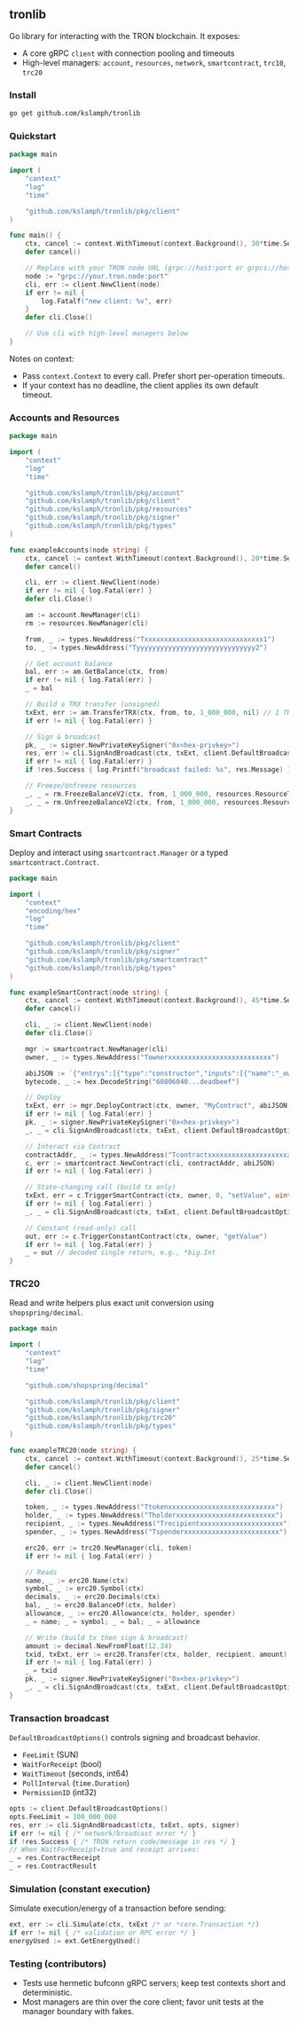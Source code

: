 ## tronlib

Go library for interacting with the TRON blockchain. It exposes:
- A core gRPC `client` with connection pooling and timeouts
- High-level managers: `account`, `resources`, `network`, `smartcontract`, `trc10`, `trc20`

### Install

```bash
go get github.com/kslamph/tronlib
```

### Quickstart

```go
package main

import (
    "context"
    "log"
    "time"

    "github.com/kslamph/tronlib/pkg/client"
)

func main() {
    ctx, cancel := context.WithTimeout(context.Background(), 30*time.Second)
    defer cancel()

    // Replace with your TRON node URL (grpc://host:port or grpcs://host:port)
    node := "grpc://your.tron.node:port"
    cli, err := client.NewClient(node)
    if err != nil {
        log.Fatalf("new client: %v", err)
    }
    defer cli.Close()

    // Use cli with high-level managers below
}
```

Notes on context:
- Pass `context.Context` to every call. Prefer short per-operation timeouts.
- If your context has no deadline, the client applies its own default timeout.

### Accounts and Resources

```go
package main

import (
    "context"
    "log"
    "time"

    "github.com/kslamph/tronlib/pkg/account"
    "github.com/kslamph/tronlib/pkg/client"
    "github.com/kslamph/tronlib/pkg/resources"
    "github.com/kslamph/tronlib/pkg/signer"
    "github.com/kslamph/tronlib/pkg/types"
)

func exampleAccounts(node string) {
    ctx, cancel := context.WithTimeout(context.Background(), 20*time.Second)
    defer cancel()

    cli, err := client.NewClient(node)
    if err != nil { log.Fatal(err) }
    defer cli.Close()

    am := account.NewManager(cli)
    rm := resources.NewManager(cli)

    from, _ := types.NewAddress("Txxxxxxxxxxxxxxxxxxxxxxxxxxxxxx1")
    to, _ := types.NewAddress("Tyyyyyyyyyyyyyyyyyyyyyyyyyyyyyy2")

    // Get account balance
    bal, err := am.GetBalance(ctx, from)
    if err != nil { log.Fatal(err) }
    _ = bal

    // Build a TRX transfer (unsigned)
    txExt, err := am.TransferTRX(ctx, from, to, 1_000_000, nil) // 1 TRX = 1_000_000 SUN
    if err != nil { log.Fatal(err) }

    // Sign & broadcast
    pk, _ := signer.NewPrivateKeySigner("0x<hex-privkey>")
    res, err := cli.SignAndBroadcast(ctx, txExt, client.DefaultBroadcastOptions(), pk)
    if err != nil { log.Fatal(err) }
    if !res.Success { log.Printf("broadcast failed: %s", res.Message) }

    // Freeze/Unfreeze resources
    _, _ = rm.FreezeBalanceV2(ctx, from, 1_000_000, resources.ResourceTypeEnergy)
    _, _ = rm.UnfreezeBalanceV2(ctx, from, 1_000_000, resources.ResourceTypeEnergy)
}
```

### Smart Contracts

Deploy and interact using `smartcontract.Manager` or a typed `smartcontract.Contract`.

```go
package main

import (
    "context"
    "encoding/hex"
    "log"
    "time"

    "github.com/kslamph/tronlib/pkg/client"
    "github.com/kslamph/tronlib/pkg/signer"
    "github.com/kslamph/tronlib/pkg/smartcontract"
    "github.com/kslamph/tronlib/pkg/types"
)

func exampleSmartContract(node string) {
    ctx, cancel := context.WithTimeout(context.Background(), 45*time.Second)
    defer cancel()

    cli, _ := client.NewClient(node)
    defer cli.Close()

    mgr := smartcontract.NewManager(cli)
    owner, _ := types.NewAddress("Townerxxxxxxxxxxxxxxxxxxxxxxxxxx")

    abiJSON := `{"entrys":[{"type":"constructor","inputs":[{"name":"_owner","type":"address"}]},{"type":"function","name":"setValue","inputs":[{"name":"v","type":"uint256"}]},{"type":"function","name":"getValue","inputs":[],"outputs":[{"name":"","type":"uint256"}],"constant":true}]}`
    bytecode, _ := hex.DecodeString("60806040...deadbeef")

    // Deploy
    txExt, err := mgr.DeployContract(ctx, owner, "MyContract", abiJSON, bytecode, 0, 100, 30000, owner.Bytes())
    if err != nil { log.Fatal(err) }
    pk, _ := signer.NewPrivateKeySigner("0x<hex-privkey>")
    _, _ = cli.SignAndBroadcast(ctx, txExt, client.DefaultBroadcastOptions(), pk)

    // Interact via Contract
    contractAddr, _ := types.NewAddress("Tcontractxxxxxxxxxxxxxxxxxxxxxxxx")
    c, err := smartcontract.NewContract(cli, contractAddr, abiJSON)
    if err != nil { log.Fatal(err) }

    // State-changing call (build tx only)
    txExt, err = c.TriggerSmartContract(ctx, owner, 0, "setValue", uint64(42))
    if err != nil { log.Fatal(err) }
    _, _ = cli.SignAndBroadcast(ctx, txExt, client.DefaultBroadcastOptions(), pk)

    // Constant (read-only) call
    out, err := c.TriggerConstantContract(ctx, owner, "getValue")
    if err != nil { log.Fatal(err) }
    _ = out // decoded single return, e.g., *big.Int
}
```

### TRC20

Read and write helpers plus exact unit conversion using `shopspring/decimal`.

```go
package main

import (
    "context"
    "log"
    "time"

    "github.com/shopspring/decimal"

    "github.com/kslamph/tronlib/pkg/client"
    "github.com/kslamph/tronlib/pkg/signer"
    "github.com/kslamph/tronlib/pkg/trc20"
    "github.com/kslamph/tronlib/pkg/types"
)

func exampleTRC20(node string) {
    ctx, cancel := context.WithTimeout(context.Background(), 25*time.Second)
    defer cancel()

    cli, _ := client.NewClient(node)
    defer cli.Close()

    token, _ := types.NewAddress("Ttokenxxxxxxxxxxxxxxxxxxxxxxxxxxx")
    holder, _ := types.NewAddress("Tholderxxxxxxxxxxxxxxxxxxxxxxxxx")
    recipient, _ := types.NewAddress("Trecipientxxxxxxxxxxxxxxxxxxxxx")
    spender, _ := types.NewAddress("Tspenderxxxxxxxxxxxxxxxxxxxxxxxx")

    erc20, err := trc20.NewManager(cli, token)
    if err != nil { log.Fatal(err) }

    // Reads
    name, _ := erc20.Name(ctx)
    symbol, _ := erc20.Symbol(ctx)
    decimals, _ := erc20.Decimals(ctx)
    bal, _ := erc20.BalanceOf(ctx, holder)
    allowance, _ := erc20.Allowance(ctx, holder, spender)
    _ = name; _ = symbol; _ = bal; _ = allowance

    // Write (build tx then sign & broadcast)
    amount := decimal.NewFromFloat(12.34)
    txid, txExt, err := erc20.Transfer(ctx, holder, recipient, amount)
    if err != nil { log.Fatal(err) }
    _ = txid
    pk, _ := signer.NewPrivateKeySigner("0x<hex-privkey>")
    _, _ = cli.SignAndBroadcast(ctx, txExt, client.DefaultBroadcastOptions(), pk)
}
```

### Transaction broadcast

`DefaultBroadcastOptions()` controls signing and broadcast behavior.
- `FeeLimit` (SUN)
- `WaitForReceipt` (bool)
- `WaitTimeout` (seconds, int64)
- `PollInterval` (`time.Duration`)
- `PermissionID` (int32)

```go
opts := client.DefaultBroadcastOptions()
opts.FeeLimit = 100_000_000
res, err := cli.SignAndBroadcast(ctx, txExt, opts, signer)
if err != nil { /* network/broadcast error */ }
if !res.Success { /* TRON return code/message in res */ }
// When WaitForReceipt=true and receipt arrives:
_ = res.ContractReceipt
_ = res.ContractResult
```

### Simulation (constant execution)

Simulate execution/energy of a transaction before sending:

```go
ext, err := cli.Simulate(ctx, txExt /* or *core.Transaction */)
if err != nil { /* validation or RPC error */ }
energyUsed := ext.GetEnergyUsed()
```

### Testing (contributors)

- Tests use hermetic bufconn gRPC servers; keep test contexts short and deterministic.
- Most managers are thin over the core client; favor unit tests at the manager boundary with fakes.

